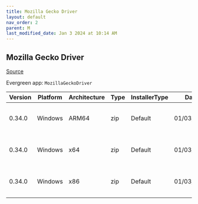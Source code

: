 ```yaml
---
title: Mozilla Gecko Driver
layout: default
nav_order: 2
parent: M
last_modified_date: Jan 3 2024 at 10:14 AM
---
```


## Mozilla Gecko Driver

[Source](https://developer.mozilla.org/en-US/docs/Web/WebDriver)

Evergreen app: `MozillaGeckoDriver`

| Version | Platform | Architecture | Type | InstallerType | Date       | Size    | URI                                                                                                                                                                                                          |
| ------- | -------- | ------------ | ---- | ------------- | ---------- | ------- | ------------------------------------------------------------------------------------------------------------------------------------------------------------------------------------------------------------ |
| 0.34.0  | Windows  | ARM64        | zip  | Default       | 01/03/2024 | 1719136 | [https://github.com/mozilla/geckodriver/releases/download/v0.34.0/geckodriver-v0.34.0-win-aarch64.zip](https://github.com/mozilla/geckodriver/releases/download/v0.34.0/geckodriver-v0.34.0-win-aarch64.zip) |
| 0.34.0  | Windows  | x64          | zip  | Default       | 01/03/2024 | 1837855 | [https://github.com/mozilla/geckodriver/releases/download/v0.34.0/geckodriver-v0.34.0-win64.zip](https://github.com/mozilla/geckodriver/releases/download/v0.34.0/geckodriver-v0.34.0-win64.zip)             |
| 0.34.0  | Windows  | x86          | zip  | Default       | 01/03/2024 | 1763647 | [https://github.com/mozilla/geckodriver/releases/download/v0.34.0/geckodriver-v0.34.0-win32.zip](https://github.com/mozilla/geckodriver/releases/download/v0.34.0/geckodriver-v0.34.0-win32.zip)             |
